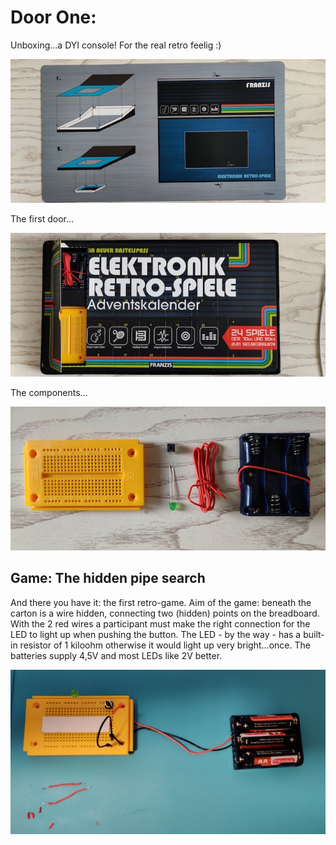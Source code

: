 # Door One:

Unboxing...a DYI console! For the real retro feelig :)

![console](console.jpg)

The first door...

![doorone](door.jpg)

The components...

![components](components.jpg)

## Game: The hidden pipe search

And there you have it: the first retro-game. Aim of the game: beneath the carton is a wire hidden, connecting two (hidden) points on the breadboard. With the 2 red wires a participant must make the right connection for the LED to light up when pushing the button. The LED - by the way - has a built-in resistor of 1 kiloohm otherwise it would light up very bright...once. The batteries supply 4,5V and most LEDs like 2V better.

![game](game.jpg)
